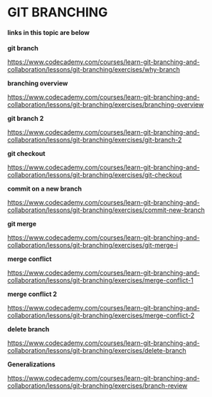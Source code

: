 # GIT BRANCHING

#### links in this topic are below

**git branch**


https://www.codecademy.com/courses/learn-git-branching-and-collaboration/lessons/git-branching/exercises/why-branch


**branching overview**

https://www.codecademy.com/courses/learn-git-branching-and-collaboration/lessons/git-branching/exercises/branching-overview


**git branch 2**

https://www.codecademy.com/courses/learn-git-branching-and-collaboration/lessons/git-branching/exercises/git-branch-2


**git checkout**

https://www.codecademy.com/courses/learn-git-branching-and-collaboration/lessons/git-branching/exercises/git-checkout


**commit on a new branch**

https://www.codecademy.com/courses/learn-git-branching-and-collaboration/lessons/git-branching/exercises/commit-new-branch

**git merge**

https://www.codecademy.com/courses/learn-git-branching-and-collaboration/lessons/git-branching/exercises/git-merge-i

**merge conflict**

https://www.codecademy.com/courses/learn-git-branching-and-collaboration/lessons/git-branching/exercises/merge-conflict-1

**merge conflict 2**

https://www.codecademy.com/courses/learn-git-branching-and-collaboration/lessons/git-branching/exercises/merge-conflict-2

**delete branch**

https://www.codecademy.com/courses/learn-git-branching-and-collaboration/lessons/git-branching/exercises/delete-branch

**Generalizations**

https://www.codecademy.com/courses/learn-git-branching-and-collaboration/lessons/git-branching/exercises/branch-review
